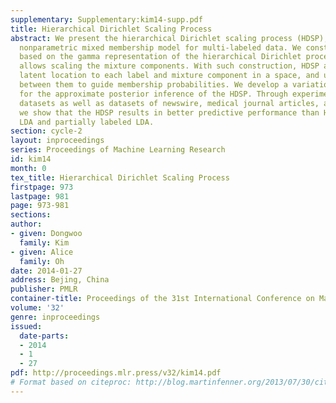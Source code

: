 ```yaml
---
supplementary: Supplementary:kim14-supp.pdf
title: Hierarchical Dirichlet Scaling Process
abstract: We present the hierarchical Dirichlet scaling process (HDSP), a Bayesian
  nonparametric mixed membership model for multi-labeled data. We construct the HDSP
  based on the gamma representation of the hierarchical Dirichlet process (HDP) which
  allows scaling the mixture components. With such construction, HDSP allocates a
  latent location to each label and mixture component in a space, and uses the distance
  between them to guide membership probabilities. We develop a variational Bayes algorithm
  for the approximate posterior inference of the HDSP. Through experiments on synthetic
  datasets as well as datasets of newswire, medical journal articles, and Wikipedia,
  we show that the HDSP results in better predictive performance than HDP, labeled
  LDA and partially labeled LDA.
section: cycle-2
layout: inproceedings
series: Proceedings of Machine Learning Research
id: kim14
month: 0
tex_title: Hierarchical Dirichlet Scaling Process
firstpage: 973
lastpage: 981
page: 973-981
sections: 
author:
- given: Dongwoo
  family: Kim
- given: Alice
  family: Oh
date: 2014-01-27
address: Bejing, China
publisher: PMLR
container-title: Proceedings of the 31st International Conference on Machine Learning
volume: '32'
genre: inproceedings
issued:
  date-parts:
  - 2014
  - 1
  - 27
pdf: http://proceedings.mlr.press/v32/kim14.pdf
# Format based on citeproc: http://blog.martinfenner.org/2013/07/30/citeproc-yaml-for-bibliographies/
---
```

